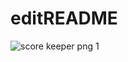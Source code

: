 # editREADME
![score keeper png 1](https://user-images.githubusercontent.com/37694778/39919193-7fd27d0c-5530-11e8-9490-46f812e55614.png)
